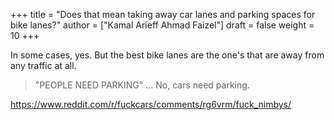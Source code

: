 +++
title = "Does that mean taking away car lanes and parking spaces for bike lanes?"
author = ["Kamal Arieff Ahmad Faizel"]
draft = false
weight = 10
+++

In some cases, yes. But the best bike lanes are the one's that are away from any traffic at all.

> "PEOPLE NEED PARKING" ... No, cars need parking.

<https://www.reddit.com/r/fuckcars/comments/rg6vrm/fuck_nimbys/>
